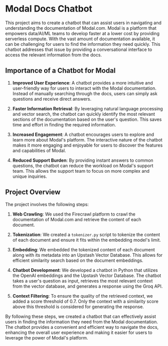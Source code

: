 # Modal Docs Chatbot

This project aims to create a chatbot that can assist users in navigating and understanding the documentation of Modal.com. Modal is a platform that empowers data/AI/ML teams to develop faster at a lower cost by providing serverless compute. With the vast amount of documentation available, it can be challenging for users to find the information they need quickly. This chatbot addresses that issue by providing a conversational interface to access the relevant information from the docs.

## Importance of a Chatbot for Modal

1. **Improved User Experience**: A chatbot provides a more intuitive and user-friendly way for users to interact with the Modal documentation. Instead of manually searching through the docs, users can simply ask questions and receive direct answers.

2. **Faster Information Retrieval**: By leveraging natural language processing and vector search, the chatbot can quickly identify the most relevant sections of the documentation based on the user's question. This saves time and effort in finding the required information.

3. **Increased Engagement**: A chatbot encourages users to explore and learn more about Modal's platform. The interactive nature of the chatbot makes it more engaging and enjoyable for users to discover the features and capabilities of Modal.

4. **Reduced Support Burden**: By providing instant answers to common questions, the chatbot can reduce the workload on Modal's support team. This allows the support team to focus on more complex and unique inquiries.

## Project Overview

The project involves the following steps:

1. **Web Crawling**: We used the Firecrawl platform to crawl the documentation of Modal.com and retrieve the content of each document.

2. **Tokenization**: We created a `tokenizer.py` script to tokenize the content of each document and ensure it fits within the embedding model's limit.

3. **Embedding**: We embedded the tokenized content of each document along with its metadata into an Upstash Vector Database. This allows for efficient similarity search based on the document embeddings.

4. **Chatbot Development**: We developed a chatbot in Python that utilizes the OpenAI embeddings and the Upstash Vector Database. The chatbot takes a user's question as input, retrieves the most relevant context from the vector database, and generates a response using the Groq API.

5. **Context Filtering**: To ensure the quality of the retrieved context, we added a score threshold of 0.7. Only the context with a similarity score above this threshold is considered for generating the response.

By following these steps, we created a chatbot that can effectively assist users in finding the information they need from the Modal documentation. The chatbot provides a convenient and efficient way to navigate the docs, enhancing the overall user experience and making it easier for users to leverage the power of Modal's platform.
